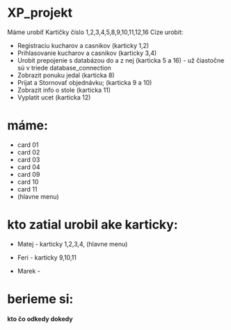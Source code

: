 # XP_projekt

Máme urobiť Kartičky číslo 1,2,3,4,5,8,9,10,11,12,16 Cize urobit:
- Registraciu kucharov a casnikov (karticky 1,2)
- Prihlasovanie kucharov a casnikov (karticky 3,4)
- Urobit prepojenie s databázou do a z nej (karticka 5 a 16) - už čiastočne sú v triede database_connection
- Zobrazit ponuku jedal (karticka 8)
- Prijat a Stornovať objednávku; (karticka 9 a 10)
- Zobrazit info o stole (karticka 11)
- Vyplatit ucet (karticka 12)
# máme:
- card 01
- card 02
- card 03
- card 04
- card 09 
- card 10 
- card 11
- (hlavne menu)
# kto zatial urobil ake karticky:
- Matej - karticky 1,2,3,4, (hlavne menu)

- Feri - karticky 9,10,11

- Marek -
# berieme si:
#### kto čo odkedy dokedy


